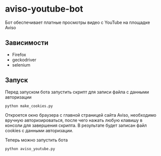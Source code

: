 # aviso-youtube-bot

Бот обеспечивает платные просмотры видео с YouTube на площадке Aviso

## Зависимости
* Firefox
* geckodriver
* selenium

## Запуск
Перед запуском бота запустить скрипт для записи файла с данными авторизации

	python make_cookies.py

Откроется окно браузера с главной страницей сайта Aviso, необходимо вручную авторизироваться, после чего нажать любую клавишу в консоли для завершения скрипта. В результате будет записан файл cookies с данными авторизации.

Теперь можно запустить бота

	python aviso_youtube.py

